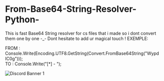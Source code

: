 # From-Base64-String-Resolver-Python-
This is fast Base64 String resolver for cs files that i made so i dont convert them one by one -_-
Dont hesitate to add ur magical touch !
EXEMPLE:

FROM : Console.Write(Encoding.UTF8.GetString(Convert.FromBase64String("WypdIC0g")));<br>
TO : Console.Write("[*] - "); 

<img src="https://discordapp.com/api/guilds/847892794710425631/widget.png?style=banner1" alt="Discord Banner 1"/>

